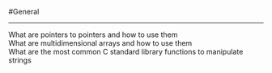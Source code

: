 #General 
___
What are pointers to pointers and how to use them <br>
What are multidimensional arrays and how to use them <br>
What are the most common C standard library functions to manipulate strings
